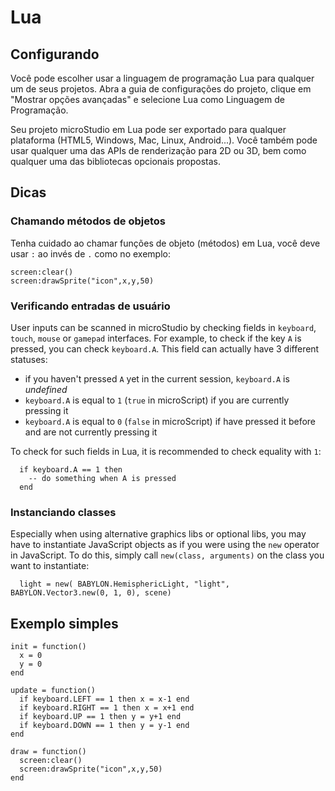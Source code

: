 # Lua

## Configurando

Você pode escolher usar a linguagem de programação Lua para qualquer um de seus projetos. Abra a guia de configurações do projeto, clique em "Mostrar opções avançadas" e selecione Lua como Linguagem de Programação.

Seu projeto microStudio em Lua pode ser exportado para qualquer plataforma (HTML5, Windows, Mac, Linux, Android...). Você também pode usar qualquer uma das APIs de renderização para 2D ou 3D, bem como qualquer uma das bibliotecas opcionais propostas.

## Dicas

### Chamando métodos de objetos

Tenha cuidado ao chamar funções de objeto (métodos) em Lua, você deve usar `:` ao invés de `.` como no exemplo:

```
screen:clear()
screen:drawSprite("icon",x,y,50)
```

### Verificando entradas de usuário

User inputs can be scanned in microStudio by checking fields in `keyboard`, `touch`, `mouse` or `gamepad` interfaces. For example, to check if the key `A` is pressed, you can check `keyboard.A`. This field can actually have 3 different statuses:
* if you haven't pressed `A` yet in the current session, `keyboard.A` is *undefined*
* `keyboard.A` is equal to `1` (`true` in microScript) if you are currently pressing it
* `keyboard.A` is equal to `0` (`false` in microScript) if have pressed it before and are not currently pressing it

To check for such fields in Lua, it is recommended to check equality with `1`:

```
  if keyboard.A == 1 then
    -- do something when A is pressed
  end
```

### Instanciando classes

Especially when using alternative graphics libs or optional libs, you may have to
instantiate JavaScript objects as if you were using the `new` operator in JavaScript.
To do this, simply call `new(class, arguments)` on the class you want to instantiate:

```
  light = new( BABYLON.HemisphericLight, "light", BABYLON.Vector3.new(0, 1, 0), scene)
```

## Exemplo simples

```
init = function()
  x = 0
  y = 0
end

update = function()
  if keyboard.LEFT == 1 then x = x-1 end
  if keyboard.RIGHT == 1 then x = x+1 end
  if keyboard.UP == 1 then y = y+1 end
  if keyboard.DOWN == 1 then y = y-1 end
end

draw = function()
  screen:clear()
  screen:drawSprite("icon",x,y,50)
end
```
